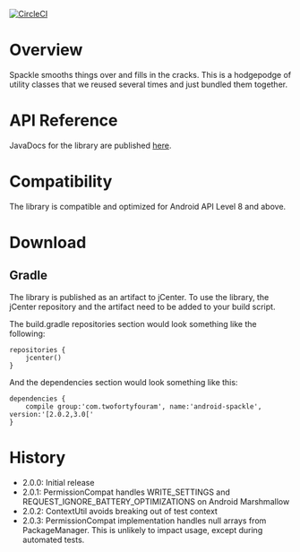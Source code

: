 [![CircleCI](https://circleci.com/gh/twofortyfouram/android-spackle.svg?style=svg)](https://circleci.com/gh/twofortyfouram/android-spackle)

# Overview
Spackle smooths things over and fills in the cracks.  This is a hodgepodge of utility classes that we reused several times and just bundled them together.


# API Reference
JavaDocs for the library are published [here](http://twofortyfouram.github.io/android-spackle).


# Compatibility
The library is compatible and optimized for Android API Level 8 and above.


# Download
## Gradle
The library is published as an artifact to jCenter.  To use the library, the jCenter repository and the artifact need to be added to your build script.

The build.gradle repositories section would look something like the following:

    repositories {
        jcenter()
    }

And the dependencies section would look something like this:
    
    dependencies {
        compile group:'com.twofortyfouram', name:'android-spackle', version:'[2.0.2,3.0['
    }

# History
* 2.0.0: Initial release
* 2.0.1: PermissionCompat handles WRITE_SETTINGS and REQUEST_IGNORE_BATTERY_OPTIMIZATIONS on Android Marshmallow
* 2.0.2: ContextUtil avoids breaking out of test context
* 2.0.3: PermissionCompat implementation handles null arrays from PackageManager.  This is unlikely to impact usage, except during automated tests.